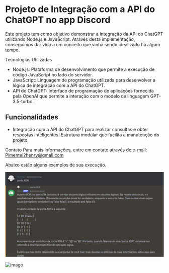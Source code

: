 # Projeto de Integração com a API do ChatGPT no app Discord

Este projeto tem como objetivo demonstrar a integração da API do ChatGPT utilizando Node.js e JavaScript. Através desta implementação, conseguimos dar vida a um conceito que vinha sendo idealizado há algum tempo.

Tecnologias Utilizadas
- Node.js: Plataforma de desenvolvimento que permite a execução de código JavaScript no lado do servidor.
- JavaScript: Linguagem de programação utilizada para desenvolver a lógica de integração com a API do ChatGPT.
- API do ChatGPT: Interface de programação de aplicações fornecida pela OpenAI que permite a interação com o modelo de linguagem GPT-3.5-turbo.

## Funcionalidades ##
- Integração com a API do ChatGPT para realizar consultas e obter respostas inteligentes.
Estrutura modular que facilita a manutenção do projeto.

Contato
Para mais informações, entre em contato através do e-mail: Pimentel2henry@gmail.com

Abaixo estão alguns exemplos de sua execução.

![alt text](image.png)

![image](https://github.com/user-attachments/assets/5330edd2-1507-4119-b089-aaeafcc29954)

